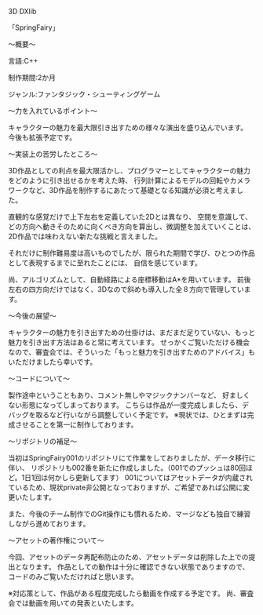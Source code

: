 3D DXlib 

「SpringFairy」

～概要～

言語:C++

制作期間:2か月

ジャンル:ファンタジック・シューティングゲーム


～力を入れているポイント～

キャラクターの魅力を最大限引き出すための様々な演出を盛り込んでいます。
今後も拡張予定です。

～実装上の苦労したところ～

3D作品としての利点を最大限活かし、プログラマーとしてキャラクターの魅力をどのように引き出せるかを考えた時、
行列計算によるモデルの回転やカメラワークなど、3D作品を制作するにあたって基礎となる知識が必須と考えました。

直観的な感覚だけで上下左右を定義していた2Dとは異なり、
空間を意識して、どの方向へ動きそのために向くべき方向を算出し、微調整を加えていくことは、
2D作品では味わえない新たな挑戦と言えました。

それだけに制作難易度は高いものでしたが、限られた期間で学び、ひとつの作品として表現するまでに至れたことには、
自信を感じています。

尚、アルゴリズムとして、自動経路による座標移動はA*を用いています。
前後左右の四方向だけではなく、3Dなので斜めも導入した全８方向で管理しています。

～今後の展望～

キャラクターの魅力を引き出すための仕掛けは、まだまだ足りていない、もっと魅力を引き出す方法はあると常に考えています。
せっかくご覧いただける機会なので、審査会では、そういった「もっと魅力を引き出すためのアドバイス」もいただけましたら幸いです。

～コードについて～

製作途中ということもあり、コメント無しやマジックナンバーなど、
好ましくない形態になってしまっております。
こちらは作品が一度完成しましたら、デバッグを取るなど行いながら調整していく予定です。
※現状では、ひとまずは完成させることを第一に制作しております。

～リポジトリの補足～

当初はSpringFairy001のリポジトリにて作業をしておりましたが、データ移行に伴い、
リポジトリも002番を新たに作成しました。（001でのプッシュは80回ほど。1日1回は何かしら更新してます）
001についてはアセットデータが内蔵されているため、現状private非公開となっておりますが、ご希望であれば公開に変更いたします。

また、今後のチーム制作でのGit操作にも慣れるため、マージなども独自で練習しながら進めております。

～アセットの著作権について～

今回、アセットのデータ再配布防止のため、アセットデータは削除した上での提出となります。
作品としての動作は十分に確認できない状態でありますので、コードのみご覧いただければと思います。

※対応策として、作品がある程度完成したら動画を作成する予定です。
尚、審査会では動画を用いての発表といたします。
